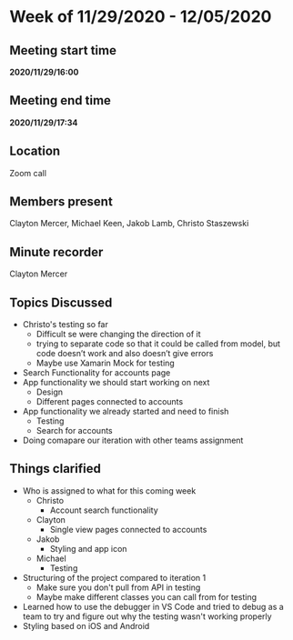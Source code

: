 
# Week of 11/29/2020 - 12/05/2020

## Meeting start time
**2020/11/29/16:00**

## Meeting end time
**2020/11/29/17:34**

## Location
Zoom call

## Members present
Clayton Mercer, Michael Keen, Jakob Lamb, Christo Staszewski

## Minute recorder
Clayton Mercer

## Topics Discussed
- Christo's testing so far
  - Difficult se were changing the direction of it
  - trying to separate code so that it could be called from model, but code doesn’t work and also doesn’t give errors
  - Maybe use Xamarin Mock for testing
- Search Functionality for accounts page
- App functionality we should start working on next
  - Design
  - Different pages connected to accounts
- App functionality we already started and need to finish
  - Testing 
  - Search for accounts
- Doing comapare our iteration with other teams assignment

## Things clarified
- Who is assigned to what for this coming week
	- Christo
		- Account search functionality
	- Clayton
		- Single view pages connected to accounts
	- Jakob
		- Styling and app icon
	- Michael
		- Testing
- Structuring of the project compared to iteration 1
  - Make sure you don't pull from API in testing
  - Maybe make different classes you can call from for testing
- Learned how to use the debugger in VS Code and tried to debug as a team to try and figure out why the testing wasn't working properly
- Styling based on iOS and Android
